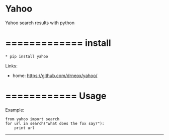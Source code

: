 Yahoo
=====================

Yahoo search results with python

=============
install
=============

    * pip install yahoo


Links:
 * home: https://github.com/drneox/yahoo/

============
Usage
============

Example:

	from yahoo import search
	for url in search("what does the fox say?"):
		print url


----------


